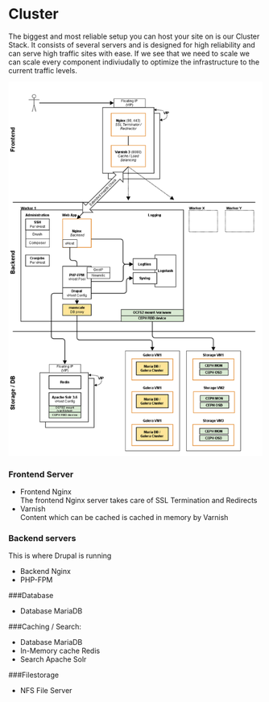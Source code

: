 # Cluster

The biggest and most reliable setup you can host your site on is our Cluster Stack. It consists of several servers and is designed for high reliability and can serve high traffic sites with ease. If we see that we need to scale we can scale every component indiviudally to optimize the infrastructure to the current traffic levels.

![Cluster Overview](cluster.png)

### Frontend Server
* Frontend Nginx  
The frontend Nginx server takes care of SSL Termination and Redirects
* Varnish  
Content which can be cached is cached in memory by Varnish

### Backend servers
This is where Drupal is running

* Backend Nginx
* PHP-FPM


###Database
* Database MariaDB

###Caching / Search:
* Database MariaDB
* In-Memory cache Redis
* Search Apache Solr


###Filestorage
* NFS File Server
